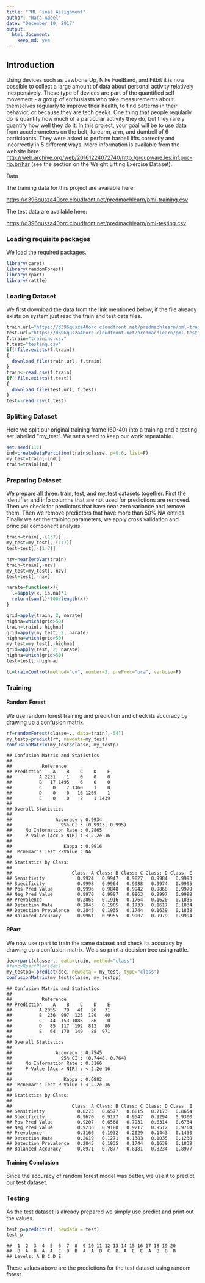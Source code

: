 ```yaml
---
title: "PML Final Assignment"
author: "Wafa Adeel"
date: "December 10, 2017"
output: 
  html_document: 
    keep_md: yes
---
```




## Introduction
Using devices such as Jawbone Up, Nike FuelBand, and Fitbit it is now possible to collect a large amount of data about personal activity relatively inexpensively. These type of devices are part of the quantified self movement - a group of enthusiasts who take measurements about themselves regularly to improve their health, to find patterns in their behavior, or because they are tech geeks. One thing that people regularly do is quantify how much of a particular activity they do, but they rarely quantify how well they do it. In this project, your goal will be to use data from accelerometers on the belt, forearm, arm, and dumbell of 6 participants. They were asked to perform barbell lifts correctly and incorrectly in 5 different ways. More information is available from the website here: http://web.archive.org/web/20161224072740/http:/groupware.les.inf.puc-rio.br/har (see the section on the Weight Lifting Exercise Dataset).


Data

The training data for this project are available here:

https://d396qusza40orc.cloudfront.net/predmachlearn/pml-training.csv

The test data are available here:

https://d396qusza40orc.cloudfront.net/predmachlearn/pml-testing.csv



### Loading requisite packages
We load the required packages. 

```r
library(caret)
library(randomForest)
library(rpart)
library(rattle)
```

### Loading Dataset

We first download the data from the link mentioned below, if the file already exists on system just read the train and test data files.


```r
train.url="https://d396qusza40orc.cloudfront.net/predmachlearn/pml-training.csv"
test.url="https://d396qusza40orc.cloudfront.net/predmachlearn/pml-testing.csv"
f.train="training.csv"
f.test="testing.csv"
if(!file.exists(f.train))
{
  download.file(train.url, f.train)
}
train<-read.csv(f.train)
if(!file.exists(f.test))
{
  download.file(test.url, f.test)
}
test<-read.csv(f.test)
```

### Splitting Dataset

Here we split our original training frame (60-40) into a training and a testing set labelled "my_test". We set a seed to keep our work repeatable.


```r
set.seed(111)
ind=createDataPartition(train$classe, p=0.6, list=F)
my_test=train[-ind,]
train=train[ind,]
```

### Preparing Dataset
We prepare all three: train, test, and my_test datasets together. First the identifier and info columns that are not used for predictions are removed. Then we check for predictors that have near zero variance and remove them. Then we remove predictors that have more than 50% NA entries. Finally we set the training parameters, we apply cross validation and principal component analysis.


```r
train=train[,-(1:7)]
my_test=my_test[,-(1:7)]
test=test[,-(1:7)]

nzv=nearZeroVar(train)
train=train[,-nzv]
my_test=my_test[,-nzv]
test=test[,-nzv]

narate=function(x){
  l=sapply(x, is.na)*1
  return(sum(l)*100/length(x))
}

grid=apply(train, 2, narate)
highna=which(grid>50)
train=train[,-highna]
grid=apply(my_test, 2, narate)
highna=which(grid>50)
my_test=my_test[,-highna]
grid=apply(test, 2, narate)
highna=which(grid>50)
test=test[,-highna]

tc=trainControl(method="cv", number=3, preProc="pca", verbose=F)
```

### Training

#### Random Forest
We use random forest training and prediction and check its accuracy by drawing up a confusion matrix.


```r
rf=randomForest(classe~., data=train[,-54])
my_testp=predict(rf, newdata=my_test)
confusionMatrix(my_test$classe, my_testp)
```

```
## Confusion Matrix and Statistics
## 
##           Reference
## Prediction    A    B    C    D    E
##          A 2231    1    0    0    0
##          B   17 1495    6    0    0
##          C    0    7 1360    1    0
##          D    0    0   16 1269    1
##          E    0    0    2    1 1439
## 
## Overall Statistics
##                                          
##                Accuracy : 0.9934         
##                  95% CI : (0.9913, 0.995)
##     No Information Rate : 0.2865         
##     P-Value [Acc > NIR] : < 2.2e-16      
##                                          
##                   Kappa : 0.9916         
##  Mcnemar's Test P-Value : NA             
## 
## Statistics by Class:
## 
##                      Class: A Class: B Class: C Class: D Class: E
## Sensitivity            0.9924   0.9947   0.9827   0.9984   0.9993
## Specificity            0.9998   0.9964   0.9988   0.9974   0.9995
## Pos Pred Value         0.9996   0.9848   0.9942   0.9868   0.9979
## Neg Pred Value         0.9970   0.9987   0.9963   0.9997   0.9998
## Prevalence             0.2865   0.1916   0.1764   0.1620   0.1835
## Detection Rate         0.2843   0.1905   0.1733   0.1617   0.1834
## Detection Prevalence   0.2845   0.1935   0.1744   0.1639   0.1838
## Balanced Accuracy      0.9961   0.9955   0.9907   0.9979   0.9994
```

#### RPart
We now use rpart to train the same dataset and check its accuracy by drawing up a confusion matrix. We also print a decision tree using rattle.

```r
dec=rpart(classe~., data=train, method="class")
#fancyRpartPlot(dec)
my_testpp= predict(dec, newdata = my_test, type="class")
confusionMatrix(my_test$classe, my_testpp)
```

```
## Confusion Matrix and Statistics
## 
##           Reference
## Prediction    A    B    C    D    E
##          A 2055   79   41   26   31
##          B  236  997  125  120   40
##          C   44  153 1085   86    0
##          D   85  117  192  812   80
##          E   64  170  149   88  971
## 
## Overall Statistics
##                                          
##                Accuracy : 0.7545         
##                  95% CI : (0.7448, 0.764)
##     No Information Rate : 0.3166         
##     P-Value [Acc > NIR] : < 2.2e-16      
##                                          
##                   Kappa : 0.6882         
##  Mcnemar's Test P-Value : < 2.2e-16      
## 
## Statistics by Class:
## 
##                      Class: A Class: B Class: C Class: D Class: E
## Sensitivity            0.8273   0.6577   0.6815   0.7173   0.8654
## Specificity            0.9670   0.9177   0.9547   0.9294   0.9300
## Pos Pred Value         0.9207   0.6568   0.7931   0.6314   0.6734
## Neg Pred Value         0.9236   0.9180   0.9217   0.9512   0.9764
## Prevalence             0.3166   0.1932   0.2029   0.1443   0.1430
## Detection Rate         0.2619   0.1271   0.1383   0.1035   0.1238
## Detection Prevalence   0.2845   0.1935   0.1744   0.1639   0.1838
## Balanced Accuracy      0.8971   0.7877   0.8181   0.8234   0.8977
```
#### Training Conclusion
Since the accuracy of random forest model was better, we use it to predict our test dataset.

### Testing
As the test dataset is already prepared we simply use predict and print out the values.

```r
test_p=predict(rf, newdata = test)
test_p
```

```
##  1  2  3  4  5  6  7  8  9 10 11 12 13 14 15 16 17 18 19 20 
##  B  A  B  A  A  E  D  B  A  A  B  C  B  A  E  E  A  B  B  B 
## Levels: A B C D E
```
These values above are the predictions for the test dataset using random forest.
